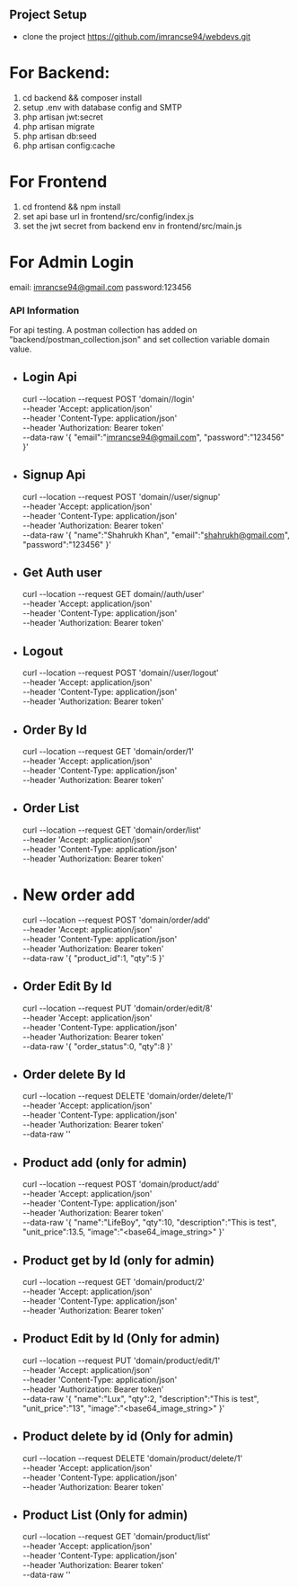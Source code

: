 ## Project Setup
- clone the project https://github.com/imrancse94/webdevs.git

# For Backend:
1. cd backend && composer install
2. setup .env with database config and SMTP
3. php artisan jwt:secret
4. php artisan migrate
5. php artisan db:seed
6. php artisan config:cache

# For Frontend
1. cd frontend && npm install
2. set api base url in frontend/src/config/index.js
3. set the jwt secret from backend env in frontend/src/main.js

# For Admin Login
email: imrancse94@gmail.com
password:123456

### API Information
For api testing. A postman collection has added on "backend/postman_collection.json"
and set collection variable domain value.

- ## Login Api

  curl --location --request POST 'domain//login' \
  --header 'Accept: application/json' \
  --header 'Content-Type: application/json' \
  --header 'Authorization: Bearer token' \
  --data-raw '{
      "email":"imrancse94@gmail.com",
      "password":"123456"
  }'

- ## Signup Api

  curl --location --request POST 'domain//user/signup' \
  --header 'Accept: application/json' \
  --header 'Content-Type: application/json' \
  --header 'Authorization: Bearer token' \
  --data-raw '{
      "name":"Shahrukh Khan",
      "email":"shahrukh@gmail.com",
      "password":"123456"
  }'

- ## Get Auth user

  curl --location --request GET domain//auth/user' \
  --header 'Accept: application/json' \
  --header 'Content-Type: application/json' \
  --header 'Authorization: Bearer token'

- ## Logout

  curl --location --request POST 'domain//user/logout' \
  --header 'Accept: application/json' \
  --header 'Content-Type: application/json' \
  --header 'Authorization: Bearer token'

- ## Order By Id

  curl --location --request GET 'domain/order/1' \
  --header 'Accept: application/json' \
  --header 'Content-Type: application/json' \
  --header 'Authorization: Bearer token'

- ## Order List

  curl --location --request GET 'domain/order/list' \
  --header 'Accept: application/json' \
  --header 'Content-Type: application/json' \
  --header 'Authorization: Bearer token'

- # New order add

  curl --location --request POST 'domain/order/add' \
  --header 'Accept: application/json' \
  --header 'Content-Type: application/json' \
  --header 'Authorization: Bearer token' \
  --data-raw '{
      "product_id":1,
      "qty":5
  }'

- ## Order Edit By Id

  curl --location --request PUT 'domain/order/edit/8' \
  --header 'Accept: application/json' \
  --header 'Content-Type: application/json' \
  --header 'Authorization: Bearer token' \
  --data-raw '{
      "order_status":0,
      "qty":8
  }'

- ## Order delete By Id

  curl --location --request DELETE 'domain/order/delete/1' \
  --header 'Accept: application/json' \
  --header 'Content-Type: application/json' \
  --header 'Authorization: Bearer token' \
  --data-raw ''

- ## Product add (only for admin)

  curl --location --request POST 'domain/product/add' \
  --header 'Accept: application/json' \
  --header 'Content-Type: application/json' \
  --header 'Authorization: Bearer token' \
  --data-raw '{
      "name":"LifeBoy",
      "qty":10,
      "description":"This is test",
      "unit_price":13.5,
      "image":"<base64_image_string>"
  }'

- ## Product get by Id (only for admin)

  curl --location --request GET 'domain/product/2' \
  --header 'Accept: application/json' \
  --header 'Content-Type: application/json' \
  --header 'Authorization: Bearer token'


- ## Product Edit by Id (Only for admin)

  curl --location --request PUT 'domain/product/edit/1' \
  --header 'Accept: application/json' \
  --header 'Content-Type: application/json' \
  --header 'Authorization: Bearer token' \
  --data-raw '{
      "name":"Lux",
      "qty":2,
      "description":"This is test",
      "unit_price":"13",
      "image":"<base64_image_string>"
  }'

- ## Product delete by id (Only for admin)

  curl --location --request DELETE 'domain/product/delete/1' \
  --header 'Accept: application/json' \
  --header 'Content-Type: application/json' \
  --header 'Authorization: Bearer token'

- ## Product List (Only for admin)

  curl --location --request GET 'domain/product/list' \
  --header 'Accept: application/json' \
  --header 'Content-Type: application/json' \
  --header 'Authorization: Bearer token' \
  --data-raw ''



